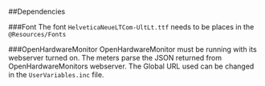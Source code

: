 ##Dependencies

###Font
The font `HelveticaNeueLTCom-UltLt.ttf` needs to be places in the `@Resources/Fonts`

###OpenHardwareMonitor
OpenHardwareMonitor must be running with its webserver turned on. The meters parse the JSON returned from OpenHardwareMonitors webserver. The Global URL used can be changed in the `UserVariables.inc` file.
